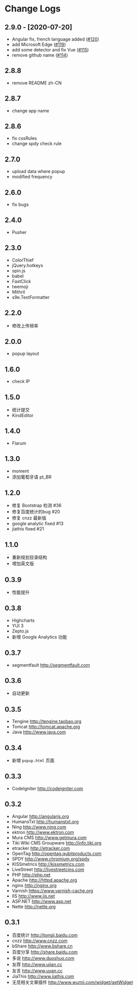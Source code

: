 # Change Logs

## 2.9.0 - [2020-07-20]

- Angular fix, french language added ([#120](https://github.com/justjavac/ChromeSnifferPlus/pull/120))
- add Microsoft Edge ([#119](https://github.com/justjavac/ChromeSnifferPlus/pull/119))
- add some detector and fix Vue ([#115](https://github.com/justjavac/ChromeSnifferPlus/pull/115))
- remove github name ([#114](https://github.com/justjavac/ChromeSnifferPlus/pull/114))

## 2.8.8

- remove README zh-CN

## 2.8.7

- change app name

## 2.8.6

- fix cssRules
- change spdy check rule

## 2.7.0

- upload data where popup
- modified frequency

## 2.6.0

- fix bugs

## 2.4.0

- Pusher

## 2.3.0

- ColorThief
- jQuery.hotkeys
- spin.js
- babel
- FastClick
- twemoji
- Mithril
- s9e.TextFormatter

## 2.2.0

- 修改上传频率

## 2.0.0

- popup layout

## 1.6.0

- check IP

## 1.5.0

- 统计提交
- KindEditor

## 1.4.0

- Flarum

## 1.3.0

- moment
- 添加葡萄牙语 pt_BR

## 1.2.0

- 修复 Bootstrap 检测 #36
- 修复百度统计的bug #20
- 修复 cnzz 最新版
- google analytic fixed #13
- jiathis fixed #21

## 1.1.0 

- 重新规划目录结构
- 增加英文版

## 0.3.9

- 性能提升

## 0.3.8

- Highcharts
- YUI 3
- Zepto.js
- 新增 Google Analytics 功能

## 0.3.7

- segmentfault http://segmentfault.com

## 0.3.6

- 自动更新 

## 0.3.5

- Tengine http://tengine.taobao.org
- Tomcat http://tomcat.apache.org
- Java http://www.java.com

## 0.3.4

- 新增 `popup.html` 页面

## 0.3.3

- CodeIgniter http://codeigniter.com

## 0.3.2

- Angular http://angularjs.org
- HumansTxt http://humanstxt.org
- Ning http://www.ning.com
- ektron http://www.ektron.com
- Mura CMS http://www.getmura.com
- Tiki Wiki CMS Groupware http://info.tiki.org
- etracker http://etracker.com
- OpenTag http://opentag.qubitproducts.com
- SPDY http://www.chromium.org/spdy
- KISSmetrics http://kissmetrics.com
- LiveStreet http://livestreetcms.com
- PHP http://php.net
- Apache http://httpd.apache.org
- nginx http://nginx.org
- Varnish https://www.varnish-cache.org
- IIS http://www.iis.net
- ASP.NET http://www.asp.net
- Nette http://nette.org

## 0.3.1

- 百度统计 http://tongji.baidu.com
- cnzz http://www.cnzz.com
- bShare http://www.bshare.cn
- 百度分享 http://share.baidu.com
- 多说 http://www.duoshuo.com
- 友荐 http://www.ujian.cc
- 友言 http://www.uyan.cc
- JiaThis http://www.jiathis.com
- 无觅相关文章插件 http://www.wumii.com/widget/getWidget
